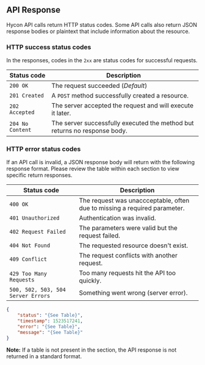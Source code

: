 ## API Response

Hycon API calls return HTTP status codes. Some API calls also return JSON response bodies or plaintext that include information about the resource. 

### HTTP success status codes

In the responses, codes in the `2xx` are status codes for successful requests.

Status code | Description 
------------|------------
`200 OK` | The request succeeded (_Default_)
`201 Created` | A `POST` method successfully created a resource.
`202 Accepted` | The server accepted the request and will execute it later.
`204 No Content` | The server successfully executed the method but returns no response body.

### HTTP error status codes

If an API call is invalid, a JSON response body will return with the following response format. Please review the table within each section to view specific return responses. 

Status code | Description 
------------|------------
`400 OK` | The request was unaccceptable, often due to missing a required parameter.
`401 Unauthorized` | Authentication was invalid.
`402 Request Failed` | The parameters were valid but the request failed.
`404 Not Found` | The requested resource doesn't exist.
`409 Conflict` | The request conflicts with another request.
`429 Too Many Requests` | Too many requests hit the API too quickly.
`500, 502, 503, 504 Server Errors` | Something went wrong (server error).

```json
{
    "status": "{See Table}",
    "timestamp": 1523517241,
    "error": "{See Table}",
    "message": "{See Table}"
}
```

**Note:** If a table is not present in the section, the API response is not returned in a standard format.